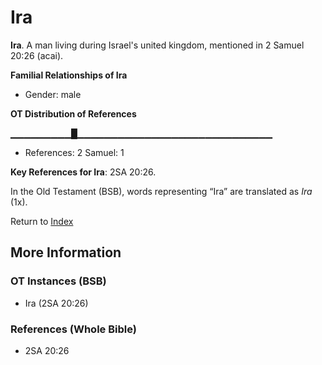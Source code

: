 # Ira
**Ira**. 
A man living during Israel's united kingdom, mentioned in 2 Samuel 20:26 (acai). 




**Familial Relationships of Ira**


* Gender: male


**OT Distribution of References**

▁▁▁▁▁▁▁▁▁█▁▁▁▁▁▁▁▁▁▁▁▁▁▁▁▁▁▁▁▁▁▁▁▁▁▁▁▁▁
* References: 2 Samuel: 1



**Key References for Ira**: 
2SA 20:26. 


In the Old Testament (BSB), words representing “Ira” are translated as 
*Ira* (1x). 




Return to [Index](00-Index.md)

## More Information

### OT Instances (BSB)

* Ira (2SA 20:26)



### References (Whole Bible)

* 2SA 20:26



